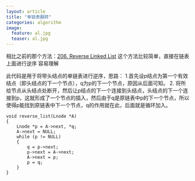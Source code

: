```yaml
---
layout: article
title: "单链表翻转"
categories: algorithm
image:
  feature: al.jpg
  teaser: al.jpg
---
```

相比之前的那个方法：[206. Reverse Linked List](http://blog.csdn.net/a173373310/article/details/77388568)
这个方法比较简单，直接在链表上面进行逆序
容易理解

此代码是用于将带头结点的单链表进行逆序，思路：
1.首先设p结点为第一个有效结点（即头结点的下一个节点），q为p的下一个节点，原因从后面可知。
2. 将所给节点从头结点处断开，然后让p结点的下一个连接到头结点，头结点的下一个连接到p，这就形成了一个节点的插入，然后由于q是原链表中p的下一个节点，所以使得p能找到原链表中下一个节点，q的作用就在此，后面就是循环加入。

```
void reverse_list(Lnode *A)
{
	Lnode *p = A->next, *q;
	A->next = NULL;
	while (p != NULL)
	{
		q = p->next;
		p->next = A->next;
		A->next = p;
		p = q;
	}
}
```